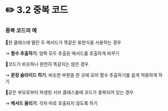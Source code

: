 # ✏️ 3.2 중복 코드

### 중복 코드의 예

📍한 클래스에 딸린 두 메서드가 똑같은 표현식을 사용하는 경우&#x20;

→ **함수 추출하기**: 양쪽 모두 추출된 매서드를 호출하게 바꾸기

📍코드가 비슷하나 완전히 똑같지는 않은 경우

→ **문장 슬라이드 하기**: 비슷한 부분을 한 곳에 모아 함수 추출하기를 쉽게 적용하게 하기

📍같은 부모로부터 파생된 서브 클래스들에 코드가 중복되어 있는 경우

→ **메서드 올리기**: 각자 따로 호출되지 않도록 하기

